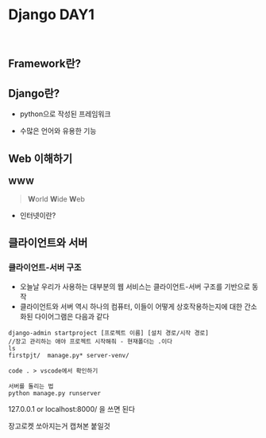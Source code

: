 # Django DAY1

<br>

## Framework란?



## Django란?

- python으로 작성된 프레임워크

- 수많은 언어와 유용한 기능



## Web 이해하기

### WWW

> **W**orld **W**ide **W**eb

- 인터넷이란?



## 클라이언트와 서버

### 클라이언트-서버 구조

- 오늘날 우리가 사용하는 대부분의 웹 서비스는 클라이언트-서버 구조를 기반으로 동작
- 클라이언트와 서버 역시 하나의 컴퓨터, 이들이 어떻게 상호작용하는지에 대한 간소화된 다이어그램은 다음과 같다







```django
django-admin startproject [프로젝트 이름] [설치 경로/시작 경로]
//장고 관리하는 애야 프로젝트 시작해줘 - 현재폴더는 .이다
ls
firstpjt/  manage.py* server-venv/

code . > vscode에서 확인하기

서버를 돌리는 법
python manage.py runserver
```

 

127.0.0.1 or localhost:8000/ 을 쓰면 된다

장고로켓 쏘아지는거 캡쳐본 붙일것